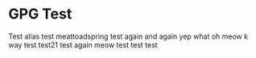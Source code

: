 # GPG Test

Test alias
test meattoadspring
test again
and again
yep
what
oh
meow
k
way
test
test21
test
again
meow
test
test
test
